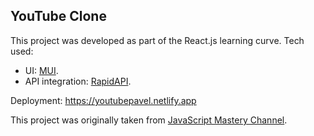 ## YouTube Clone

This project was developed as part of the React.js learning curve. Tech used:

- UI: [MUI](https://mui.com/).
- API integration: [RapidAPI](https://rapidapi.com/hub).

Deployment: https://youtubepavel.netlify.app

This project was originally taken from [JavaScript Mastery Channel](https://www.youtube.com/@javascriptmastery).